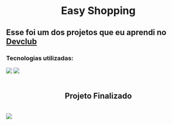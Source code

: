 <h1 align="center">Easy Shopping</h1>

<h2>Esse foi um dos projetos que eu aprendi no <a href="https://rodolfomori.com.br/devclub">Devclub</a></h2>
 
<h3>Tecnologias utilizadas:</h3>

<img src="https://img.shields.io/badge/HTML5-E34F26?style=for-the-badge&logo=html5&logoColor=white"/>
<img src="https://img.shields.io/badge/CSS3-1572B6?style=for-the-badge&logo=css3&logoColor=white"/>
<br>
<br>
<h2 align="center">Projeto Finalizado</h2>
<br>
<img src="https://github.com/Thiagoffg/easy-shopping-DevClub/blob/main/assets/desktop%20-%20mobile.png?raw=true"</>

